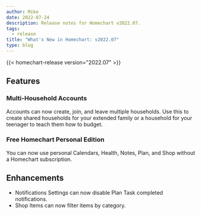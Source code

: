 ```yaml
---
author: Mike
date: 2022-07-24
description: Release notes for Homechart v2022.07.
tags:
  - release
title: "What's New in Homechart: v2022.07"
type: blog
---
```


{{< homechart-release version="2022.07" >}}

## Features

### Multi-Household Accounts

Accounts can now create, join, and leave multiple households.  Use this to create shared households for your extended family or a household for your teenager to teach them how to budget.

### Free Homechart Personal Edition

You can now use personal Calendars, Health, Notes, Plan, and Shop without a Homechart subscription.

## Enhancements

- Notifications Settings can now disable Plan Task completed notifications.
- Shop Items can now filter items by category.
